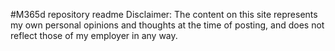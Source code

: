 #M365d repository readme
Disclaimer: 
The content on this site represents my own personal opinions and thoughts at the time of posting, and does not reflect those of my employer in any way.

